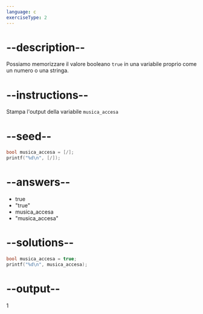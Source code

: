 ```yaml
---
language: c
exerciseType: 2
---
```


# --description--

Possiamo memorizzare il valore booleano `true` in una variabile proprio come un numero o una stringa.

# --instructions--

Stampa l'output della variabile `musica_accesa`

# --seed--

```c
bool musica_accesa = [/];
printf("%d\n", [/]);
```

# --answers--

- true
- "true"
- musica_accesa
- "musica_accesa"

# --solutions--

```c
bool musica_accesa = true;
printf("%d\n", musica_accesa);
```

# --output--

1
